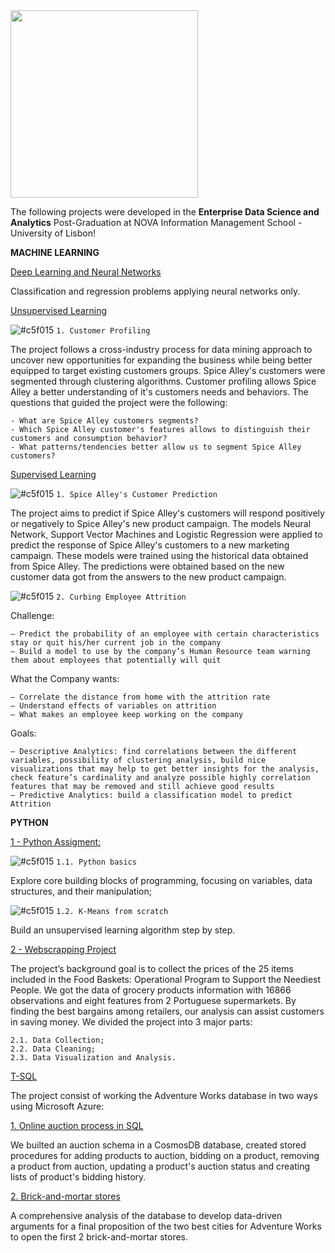 <img src="https://github.com/AndrePatchy/NOVA-IMS/blob/main/novaimsimage.png?raw=true" width="300" height="300" /> 

The following projects were developed in the **Enterprise Data Science and Analytics** Post-Graduation at NOVA Information Management School - University of Lisbon!

**MACHINE LEARNING**

[Deep Learning and Neural Networks](./machine_learning/deep_learning/predict_imdb_reviews.ipynb) <p>
Classification and regression problems applying neural networks only.

[Unsupervised Learning](machine_learning/ml_unsupervised_learning/Deliverables/DSML_202223_Cluster_Group21_Notebook.ipynb) <p> 
![#c5f015](https://via.placeholder.com/15/c5f015/c5f015.png) `1. Customer Profiling` <p> 
The project follows a cross-industry process for data mining approach to uncover new opportunities for expanding the business while being better equipped to target existing customers groups. Spice Alley's customers were segmented through clustering algorithms. Customer profiling allows Spice Alley a better understanding of it's customers needs and behaviors. The questions that guided the project were the following:

    - What are Spice Alley customers segments? 
    - Which Spice Alley customer's features allows to distinguish their customers and consumption behavior?
    - What patterns/tendencies better allow us to segment Spice Alley customers? 

[Supervised Learning](./machine_learning/ml_supervised_learning/Deliverables/DSML_202223_Predictive_Group21_Notebook.ipynb) <p> 
![#c5f015](https://via.placeholder.com/15/c5f015/c5f015.png) `1. Spice Alley's Customer Prediction` <p> 
The project aims to predict if Spice Alley's customers will respond positively or negatively to Spice Alley's new product campaign. The models Neural Network, Support Vector Machines and Logistic Regression were applied to predict the response of Spice Alley's customers to a new marketing campaign. These models were trained using the historical data obtained from Spice Alley. The predictions were obtained based on the new customer data got from the answers to the new product campaign.  

![#c5f015](https://via.placeholder.com/15/c5f015/c5f015.png) `2. Curbing Employee Attrition` <p>
Challenge:

    — Predict the probability of an employee with certain characteristics stay or quit his/her current job in the company
    — Build a model to use by the company’s Human Resource team warning them about employees that potentially will quit

What the Company wants: 

    — Correlate the distance from home with the attrition rate
    — Understand effects of variables on attrition
    — What makes an employee keep working on the company

Goals: 

    — Descriptive Analytics: find correlations between the different variables, possibility of clustering analysis, build nice visualizations that may help to get better insights for the analysis, check feature’s cardinality and analyze possible highly correlation features that may be removed and still achieve good results 
    — Predictive Analytics: build a classification model to predict Attrition

**PYTHON**

[1 - Python Assigment:](./python/python_assignment.ipynb) 

![#c5f015](https://via.placeholder.com/15/c5f015/c5f015.png) `1.1. Python basics` <p> 
Explore core building blocks of programming, focusing on variables, data structures, and their manipulation;

![#c5f015](https://via.placeholder.com/15/c5f015/c5f015.png) `1.2. K-Means from scratch` <p> 
Build an unsupervised learning algorithm step by step.

[2 - Webscrapping Project](./python/webscrapping_project) <p>
The project’s background goal is to collect the prices of the 25 items included in the Food Baskets: Operational Program to Support the Neediest People. We got the data of grocery products information with 16866 observations and eight features from 2 Portuguese supermarkets. By finding the best bargains among retailers, our analysis can assist customers in saving money. We divided the project into 3 major parts:

    2.1. Data Collection;
    2.2. Data Cleaning;
    2.3. Data Visualization and Analysis.

[T-SQL](./t-sql)

The project consist of working the Adventure Works database in two ways using Microsoft Azure:

[1. Online auction process in SQL](./t-sql/auction_script.sql) <p> 
We builted an auction schema in a CosmosDB database, created stored procedures for adding products to auction, bidding on a product, removing a product from auction, updating a product's auction status and creating lists of product's bidding history. 

[2. Brick-and-mortar stores](./t-sql/part_2/Part_2_script.sql) <p>
A comprehensive analysis of the database to develop data-driven arguments for a final proposition of the two best cities for Adventure Works to open the first 2 brick-and-mortar stores. 
